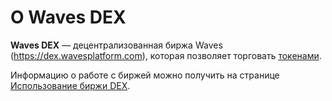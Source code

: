 # О Waves DEX

**Waves DEX** — децентрализованная биржа Waves (https://dex.wavesplatform.com), которая позволяет торговать [токенами](/blockchain/token.md).

Информацию о работе с биржей можно получить на странице [Использование биржи DEX](start-trading-on-the-waves-dex.md).
